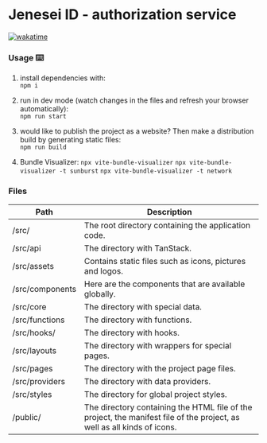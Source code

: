 # Jenesei ID - authorization service

[![wakatime](https://wakatime.com/badge/user/7f9aaba0-b5dd-4e0d-9f70-cd2b6ba680d1/project/018cb0c8-9aa9-4f16-ae33-d4c1cb2629d5.svg)](https://wakatime.com/badge/user/7f9aaba0-b5dd-4e0d-9f70-cd2b6ba680d1/project/018cb0c8-9aa9-4f16-ae33-d4c1cb2629d5)

### Usage ⌨️

1. install dependencies with:  
   `npm i`

2. run in dev mode (watch changes in the files and refresh your browser automatically):  
   `npm run start`

3. would like to publish the project as a website? Then make a distribution build by generating static files:  
   `npm run build`

4. Bundle Visualizer:
   `npx vite-bundle-visualizer`
   `npx vite-bundle-visualizer -t sunburst`
   `npx vite-bundle-visualizer -t network`

### Files

| Path            | Description                                                                          |
| --------------- | ------------------------------------------------------------------------------------ |
| /src/           | The root directory containing the application code.                                                 |
| /src/api        | The directory with TanStack.                                                                    |
| /src/assets     | Contains static files such as icons, pictures and logos.                     |
| /src/components | Here are the components that are available globally.                          |
| /src/core       | The directory with special data.                                                           |
| /src/functions  | The directory with functions.                                                                 |
| /src/hooks/     | The directory with hooks.                                                                    |
| /src/layouts    | The directory with wrappers for special pages.                                              |
| /src/pages      | The directory with the project page files.                                                   |
| /src/providers  | The directory with data providers.                                                       |
| /src/styles     | The directory for global project styles.                                               |
| /public/        | The directory containing the HTML file of the project, the manifest file of the project, as well as all kinds of icons. |
